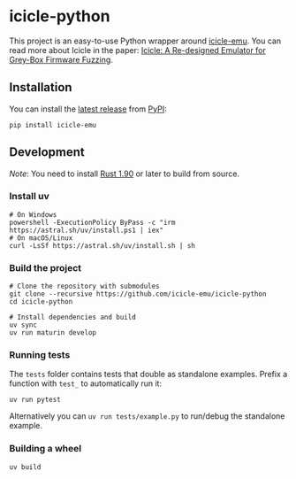# icicle-python

This project is an easy-to-use Python wrapper around [icicle-emu](https://github.com/icicle-emu/icicle-emu). You can read more about Icicle in the paper: [Icicle: A Re-designed Emulator for Grey-Box Firmware Fuzzing](https://arxiv.org/pdf/2301.13346.pdf).

## Installation

You can install the [latest release](https://github.com/icicle-emu/icicle-python/releases) from [PyPI](https://pypi.org/project/icicle-emu):

```
pip install icicle-emu
```

## Development

_Note_: You need to install [Rust 1.90](https://rustup.rs) or later to build from source.

### Install uv

```shell
# On Windows
powershell -ExecutionPolicy ByPass -c "irm https://astral.sh/uv/install.ps1 | iex"
# On macOS/Linux
curl -LsSf https://astral.sh/uv/install.sh | sh
```

### Build the project

```shell
# Clone the repository with submodules
git clone --recursive https://github.com/icicle-emu/icicle-python
cd icicle-python

# Install dependencies and build
uv sync
uv run maturin develop
```

### Running tests

The `tests` folder contains tests that double as standalone examples. Prefix a function with `test_` to automatically run it:

```shell
uv run pytest
```

Alternatively you can `uv run tests/example.py` to run/debug the standalone example.

### Building a wheel

```shell
uv build
```
